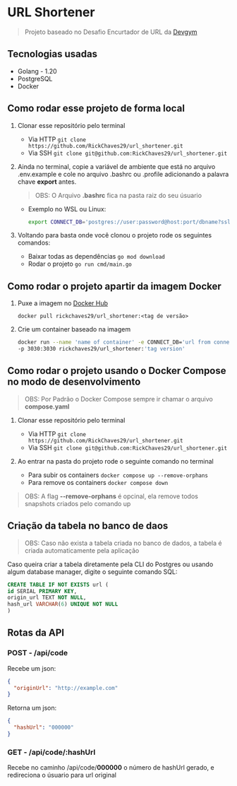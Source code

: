 # URL Shortener
>
> Projeto baseado no Desafio Encurtador de URL da [Devgym](https://app.devgym.com.br/challenges/3ecd0771-981d-44dc-9eee-5ec69791a745)
>
## Tecnologias usadas

- Golang - 1.20
- PostgreSQL
- Docker

## Como rodar esse projeto de forma local

1. Clonar esse repositório pelo terminal
   - Via HTTP
     `git clone https://github.com/RickChaves29/url_shortener.git`
   - Via SSH
     `git clone git@github.com:RickChaves29/url_shortener.git`
2. Ainda no terminal, copie a variável de ambiente que está no arquivo .env.example e cole no arquivo .bashrc ou .profile adicionando a palavra chave **export** antes.

   > OBS: O Arquivo **.bashrc** fica na pasta raiz do seu úsuario

   - Exemplo no WSL ou Linux:

     ```bash
     export CONNECT_DB='postgres://user:password@host:port/dbname?sslmode=disable'
     ```

3. Voltando para basta onde você clonou o projeto rode os seguintes comandos:

   - Baixar todas as dependências `go mod download`
   - Rodar o projeto `go run cmd/main.go`

## Como rodar o projeto apartir da imagem **Docker**

1. Puxe a imagem no [Docker Hub](https://hub.docker.com/r/rickchaves29/url_shortener)

    `docker pull rickchaves29/url_shortener:<tag de versão>`

2. Crie um container baseado na imagem

    ```bash
    docker run --name 'name of container' -e CONNECT_DB='url from connect from database' \
    -p 3030:3030 rickchaves29/url_shortener:'tag version' 
    ```

## Como rodar o projeto usando o **Docker Compose** no modo de desenvolvimento

>OBS: Por Padrão o Docker Compose sempre ir chamar o arquivo **compose.yaml**

1. Clonar esse repositório pelo terminal
   - Via HTTP
     `git clone https://github.com/RickChaves29/url_shortener.git`
   - Via SSH
     `git clone git@github.com:RickChaves29/url_shortener.git`
2. Ao entrar na pasta do projeto rode o seguinte comando no terminal

   - Para subir os containers `docker compose up --remove-orphans`
   - Para remove os containers `docker compose down`

  >OBS: A flag **--remove-orphans** é opcinal, ela remove todos snapshots criados pelo comando up

## Criação da tabela no banco de daos

> OBS: Caso não exista a tabela criada no banco de dados, a tabela é criada automaticamente pela aplicação

Caso queira criar a tabela diretamente pela CLI do Postgres ou usando algum
database manager, digite o seguinte comando SQL:

```sql
CREATE TABLE IF NOT EXISTS url (
id SERIAL PRIMARY KEY,
origin_url TEXT NOT NULL,
hash_url VARCHAR(6) UNIQUE NOT NULL  
)
```

## Rotas da API

### POST - /api/code

Recebe um json:

```json
{
  "originUrl": "http://example.com"
}
```

Retorna um json:

```json
{
  "hashUrl": "000000"
}
```

### GET - /api/code/:hashUrl

Recebe no caminho /api/code/**000000** o número de hashUrl gerado, e redireciona o úsuario para url original
